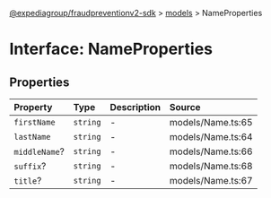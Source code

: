 [@expediagroup/fraudpreventionv2-sdk](../../index.md) > [models](../index.md) > NameProperties

# Interface: NameProperties

## Properties

| Property | Type | Description | Source |
| :------ | :------ | :------ | :------ |
| `firstName` | `string` | - | models/Name.ts:65 |
| `lastName` | `string` | - | models/Name.ts:64 |
| `middleName`? | `string` | - | models/Name.ts:66 |
| `suffix`? | `string` | - | models/Name.ts:68 |
| `title`? | `string` | - | models/Name.ts:67 |
